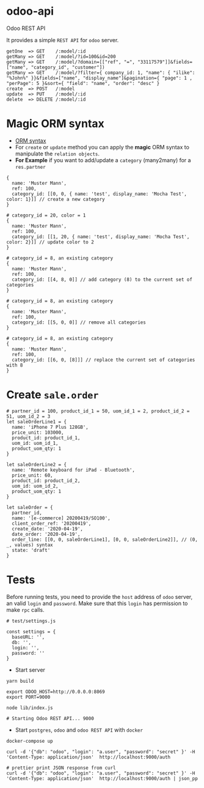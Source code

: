 # odoo-api
Odoo REST API

It provides a simple `REST API` for `odoo` server.

```
getOne  => GET    /:model/:id
getMany => GET    /:model/?id=100&id=200
getMany => GET    /:model/?domain=[["ref", "=", "33117579"]]&fields=["name", "category_id", "customer"])
getMany => GET    /:model/?filter={ company_id: 1, "name": { "ilike": "%John%" }}&fields=["name", "display_name"]&pagination={ "page": 1 , "perPage": 5 }&sort={ "field": "name", "order": "desc" }
create  => POST   /:model
update  => PUT    /:model/:id
delete  => DELETE /:model/:id
```

# Magic ORM syntax

- [ORM syntax](https://www.odoo.com/documentation/9.0/reference/orm.html)
- For `create` or `update` method you can apply the **magic** ORM syntax to manipulate the `relation objects`.
- **For Example** if you want to add/update a `category` (many2many) for a `res.partner`

```
{
  name: 'Muster Mann',
  ref: 100,
  category_id: [[0, 0, { name: 'test', display_name: 'Mocha Test', color: 1}]] // create a new category
}
```

```
# category_id = 20, color = 1
{
  name: 'Muster Mann',
  ref: 100,
  category_id: [[1, 20, { name: 'test', display_name: 'Mocha Test', color: 2}]] // update color to 2
}
```

```
# category_id = 8, an existing category
{
  name: 'Muster Mann',
  ref: 100,
  category_id: [[4, 8, 0]] // add category (8) to the current set of categories
}
```

```
# category_id = 8, an existing category
{
  name: 'Muster Mann',
  ref: 100,
  category_id: [[5, 0, 0]] // remove all categories
}
```

```
# category_id = 8, an existing category
{
  name: 'Muster Mann',
  ref: 100,
  category_id: [[6, 0, [8]]] // replace the current set of categories with 8
}
```
# Create `sale.order`

```
# partner_id = 100, product_id_1 = 50, uom_id_1 = 2, product_id_2 = 51, uom_id_2 = 3
let saleOrderLine1 = {
  name: 'iPhone 7 Plus 128GB',
  price_unit: 103000,
  product_id: product_id_1,
  uom_id: uom_id_1,
  product_uom_qty: 1
}

let saleOrderLine2 = {
  name: 'Remote keyboard for iPad - Bluetooth',
  price_unit: 60,
  product_id: product_id_2,
  uom_id: uom_id_2,
  product_uom_qty: 1
}

let saleOrder = {
  partner_id,
  name: '[e-commerce] 20200419/SO100',
  client_order_ref: '20200419',
  create_date: '2020-04-19',
  date_order: '2020-04-19',
  order_line: [[0, 0, saleOrderLine1], [0, 0, saleOrderLine2]], // (0, _, values) syntax
  state: 'draft'
}
```

# Tests

Before running tests, you need to provide the `host` address of `odoo` server, an valid `login` and `password`. 
Make sure that this `login` has permission to make `rpc` calls.

```
# test/settings.js

const settings = {
  baseURL: '',
  db: '',
  login: '',
  password: ''
} 
```

- Start server

```
yarn build

export ODOO_HOST=http://0.0.0.0:8069
export PORT=9000

node lib/index.js

# Starting Odoo REST API... 9000
```

- Start `postgres`, `odoo` and `odoo REST API` with `docker`

```
docker-compose up
```

```
curl -d '{"db": "odoo", "login": "a.user", "password": "secret" }' -H 'Content-Type: application/json'  http://localhost:9000/auth

# prettier print JSON response from curl
curl -d '{"db": "odoo", "login": "a.user", "password": "secret" }' -H 'Content-Type: application/json'  http://localhost:9000/auth | json_pp
```
